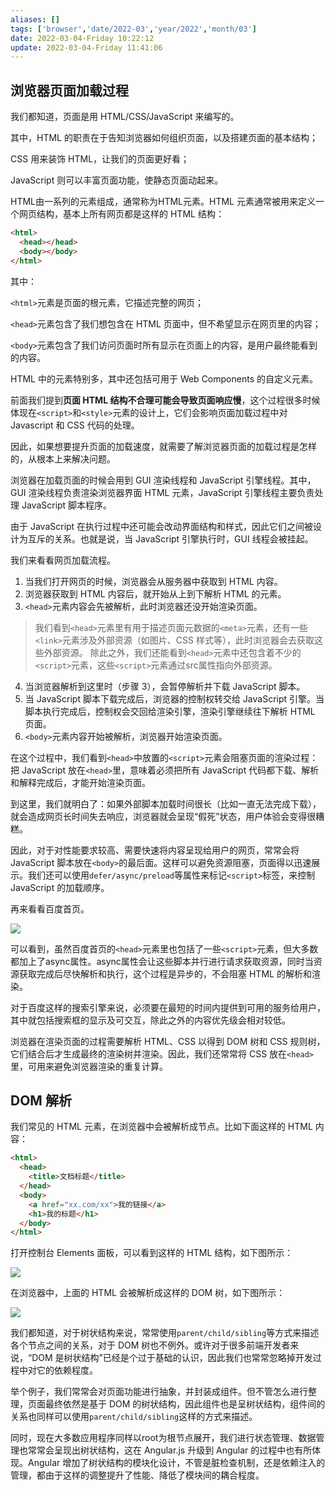 ```yaml
---
aliases: []
tags: ['browser','date/2022-03','year/2022','month/03']
date: 2022-03-04-Friday 10:22:12
update: 2022-03-04-Friday 11:41:06
---
```


## 浏览器页面加载过程

我们都知道，页面是用 HTML/CSS/JavaScript 来编写的。

其中，HTML 的职责在于告知浏览器如何组织页面，以及搭建页面的基本结构；

CSS 用来装饰 HTML，让我们的页面更好看；

JavaScript 则可以丰富页面功能，使静态页面动起来。

HTML由一系列的元素组成，通常称为HTML元素。HTML 元素通常被用来定义一个网页结构，基本上所有网页都是这样的 HTML 结构：

```html
<html>
  <head></head>
  <body></body>
</html>
```

其中：

`<html>`元素是页面的根元素，它描述完整的网页；

`<head>`元素包含了我们想包含在 HTML 页面中，但不希望显示在网页里的内容；

`<body>`元素包含了我们访问页面时所有显示在页面上的内容，是用户最终能看到的内容。

HTML 中的元素特别多，其中还包括可用于 Web Components 的自定义元素。

前面我们提到**页面 HTML 结构不合理可能会导致页面响应慢**，这个过程很多时候体现在`<script>`和`<style>`元素的设计上，它们会影响页面加载过程中对 Javascript 和 CSS 代码的处理。

因此，如果想要提升页面的加载速度，就需要了解浏览器页面的加载过程是怎样的，从根本上来解决问题。

浏览器在加载页面的时候会用到 GUI 渲染线程和 JavaScript 引擎线程。其中，GUI 渲染线程负责渲染浏览器界面 HTML 元素，JavaScript 引擎线程主要负责处理 JavaScript 脚本程序。

由于 JavaScript 在执行过程中还可能会改动界面结构和样式，因此它们之间被设计为互斥的关系。也就是说，当 JavaScript 引擎执行时，GUI 线程会被挂起。

我们来看看网页加载流程。

1. 当我们打开网页的时候，浏览器会从服务器中获取到 HTML 内容。
2. 浏览器获取到 HTML 内容后，就开始从上到下解析 HTML 的元素。
3. `<head>`元素内容会先被解析，此时浏览器还没开始渲染页面。
>我们看到`<head>`元素里有用于描述页面元数据的`<meta>`元素，还有一些`<link>`元素涉及外部资源（如图片、CSS 样式等），此时浏览器会去获取这些外部资源。
>除此之外，我们还能看到`<head>`元素中还包含着不少的`<script>`元素，这些`<script>`元素通过src属性指向外部资源。
4. 当浏览器解析到这里时（步骤 3），会暂停解析并下载 JavaScript 脚本。
5. 当 JavaScript 脚本下载完成后，浏览器的控制权转交给 JavaScript 引擎。当脚本执行完成后，控制权会交回给渲染引擎，渲染引擎继续往下解析 HTML 页面。
6. `<body>`元素内容开始被解析，浏览器开始渲染页面。

在这个过程中，我们看到`<head>`中放置的`<script>`元素会阻塞页面的渲染过程：把 JavaScript 放在`<head>`里，意味着必须把所有 JavaScript 代码都下载、解析和解释完成后，才能开始渲染页面。

到这里，我们就明白了：如果外部脚本加载时间很长（比如一直无法完成下载），就会造成网页长时间失去响应，浏览器就会呈现“假死”状态，用户体验会变得很糟糕。

因此，对于对性能要求较高、需要快速将内容呈现给用户的网页，常常会将 JavaScript 脚本放在`<body>`的最后面。这样可以避免资源阻塞，页面得以迅速展示。我们还可以使用`defer/async/preload`等属性来标记`<script>`标签，来控制 JavaScript 的加载顺序。

再来看看百度首页。

![](_attachment/img/Pasted%20image%2020220304112429.png)

可以看到，虽然百度首页的`<head>`元素里也包括了一些`<script>`元素，但大多数都加上了async属性。async属性会让这些脚本并行进行请求获取资源，同时当资源获取完成后尽快解析和执行，这个过程是异步的，不会阻塞 HTML 的解析和渲染。

对于百度这样的搜索引擎来说，必须要在最短的时间内提供到可用的服务给用户，其中就包括搜索框的显示及可交互，除此之外的内容优先级会相对较低。

浏览器在渲染页面的过程需要解析 HTML、CSS 以得到 DOM 树和 CSS 规则树，它们结合后才生成最终的渲染树并渲染。因此，我们还常常将 CSS 放在`<head>`里，可用来避免浏览器渲染的重复计算。

## DOM 解析

我们常见的 HTML 元素，在浏览器中会被解析成节点。比如下面这样的 HTML 内容：

```html
<html>
  <head>
    <title>文档标题</title>
  </head>
  <body>
    <a href="xx.com/xx">我的链接</a>
    <h1>我的标题</h1>
  </body>
</html>
```

打开控制台 Elements 面板，可以看到这样的 HTML 结构，如下图所示：

![](_attachment/img/Cgp9HWBv-1GAHK67AAAuHUpDrAg091.png)

在浏览器中，上面的 HTML 会被解析成这样的 DOM 树，如下图所示：

![](_attachment/img/Cgp9HWBwLYmAP2m9AAB9VgDwVDs760.png)

我们都知道，对于树状结构来说，常常使用`parent/child/sibling`等方式来描述各个节点之间的关系，对于 DOM 树也不例外。或许对于很多前端开发者来说，“DOM 是树状结构”已经是个过于基础的认识，因此我们也常常忽略掉开发过程中对它的依赖程度。

举个例子，我们常常会对页面功能进行抽象，并封装成组件。但不管怎么进行整理，页面最终依然是基于 DOM 的树状结构，因此组件也是呈树状结构，组件间的关系也同样可以使用`parent/child/sibling`这样的方式来描述。

同时，现在大多数应用程序同样以root为根节点展开，我们进行状态管理、数据管理也常常会呈现出树状结构，这在 Angular.js 升级到 Angular 的过程中也有所体现。Angular 增加了树状结构的模块化设计，不管是脏检查机制，还是依赖注入的管理，都由于这样的调整提升了性能、降低了模块间的耦合程度。
